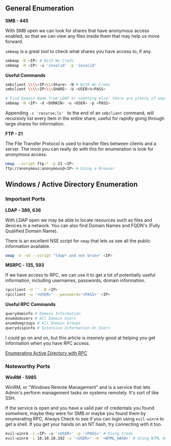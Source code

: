 ## General Enumeration

**SMB - 445**

With SMB open we can look for shares that have anonymous access enabled, so that we can view any files inside them that may help us move forward.

``smbmap`` is a great tool to check what shares you have access to, if any.

```bash
smbmap -H <IP> # With No Creds
smbmap -H <IP> -u 'invalid' -p 'invalid'
```

**Useful Commands**

```bash
smbclient \\\\<IP>\\<Share> -N # With No Creds
smbclient \\\\<IP>\\<SHARE> -U <USER>%<PASS>

# Find Domain Name from LDAP or somthing else; there are plenty of ways.
smbmap -H <IP> -d <DOMAIN> -u <USER> -p <PASS> 
```

Appending ``-c 'recurse;ls' `` to the end of an ``smbclient`` command, will recursivly list every item in the entire share, useful for rapidly going through large shares for information.

**FTP - 21**

The File Transfer Protocol is used to transfer files between clients and a server. The most you can really do with this for enumeration is look for anonymous access.

```bash
nmap --script ftp-* -p 21 <IP>
ftp://anonymous:anonymous@<IP> # Using a Browser
```

## Windows / Active Directory Enumeration

### Important Ports

**LDAP - 389, 636**

With LDAP open we may be able to locate resources such as files and devices in a network. You can also find Domain Names and FQDN's (Fully Qualified Domain Name).

There is an excellent NSE script for ``nmap`` that lets us see all the public information available.

```bash
nmap -n -sV --script "ldap* and not brute" <IP>
```


**MSRPC - 135, 593**

If we have access to RPC, we can use it to get a lot of potentially useful information, including usernames, passwords, domain information.

```bash
rpcclient -U '' -N <IP>
rpcclient -u '<USER>' --password='<PASS>' <IP>
```

**Useful RPC Commands**

```bash
querydominfo # Domain Information
enumdomusers # All Domain Users
enumdomgroups # All Domain Groups
querydispinfo # Extensive Information On Users
```

I could go on and on, but this article is *insanely* good at helping you get information when you have RPC access. 

[Enumerating Active Directory with RPC](https://www.hackingarticles.in/active-directory-enumeration-rpcclient/)

### Noteworthy Ports

**WinRM - 5985**

WinRM, or "Windows Remote Management" and is a service that lets Admin's perform management tasks on systems remotely. It's sort of like SSH.

If the service is open and you have a valid pair of credentals you found somwhere, maybe they were for SMB or maybe you found them by enumerating RPC, Always Check to see if you can login using ``evil-winrm`` to get a shell. If you get your hands on an NT hash, try connecting with it too.

```bash
evil-winrm -i <IP> -u '<USER>' -p '<PASS>' # Using Creds
evil-winrm -i 10.10.10.192 -u '<USER>' -H '<NTML_HASH>' # Using NTML Hash
```
